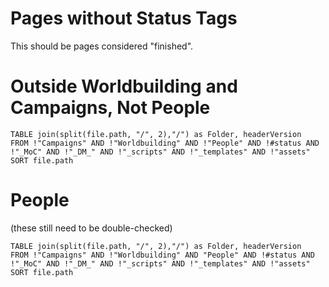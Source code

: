 # Pages without Status Tags
This should be pages considered "finished".

# Outside Worldbuilding and Campaigns, Not People

```dataview
TABLE join(split(file.path, "/", 2),"/") as Folder, headerVersion
FROM !"Campaigns" AND !"Worldbuilding" AND !"People" AND !#status AND !"_MoC" AND !"_DM_" AND !"_scripts" AND !"_templates" AND !"assets"
SORT file.path
```


# People
(these still need to be double-checked)

```dataview
TABLE join(split(file.path, "/", 2),"/") as Folder, headerVersion
FROM !"Campaigns" AND !"Worldbuilding" AND "People" AND !#status AND !"_MoC" AND !"_DM_" AND !"_scripts" AND !"_templates" AND !"assets"
SORT file.path
```
